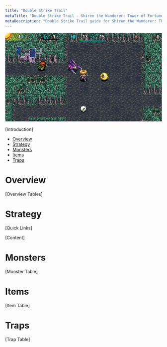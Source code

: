 ```yaml
---
title: "Double Strike Trail"
metaTitle: "Double Strike Trail - Shiren the Wanderer: Tower of Fortune Wiki"
metaDescription: "Double Strike Trail guide for Shiren the Wanderer: The Tower of Fortune and the Dice of Fate."
---
```

<div class="pageTopImage screenshot">
  <img src="../images/overworld/double_strike_trail.jpg"/>
</div>

[Introduction]

<ul class="quickLinksUL">
  <li><a href="#overview">Overview</a></li>
  <li><a href="#strategy">Strategy</a></li>
  <li><a href="#monsters">Monsters</a></li>
  <li><a href="#items">Items</a></li>
  <li><a href="#traps">Traps</a></li>
</ul>

# Overview

[Overview Tables]

# Strategy

[Quick Links]

[Content]

# Monsters

[Monster Table]

# Items

[Item Table]

# Traps

[Trap Table]
